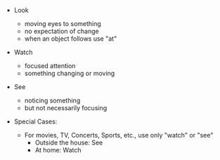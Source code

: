 - Look
  - moving eyes to something
  - no expectation of change
  - when an object follows use "at"

- Watch
  - focused attention
  - something changing or moving

- See
  - noticing something
  - but not necessarily focusing

- Special Cases:
  - For movies, TV, Concerts, Sports, etc., use only "watch" or "see"
    - Outside the house: See
    - At home: Watch
